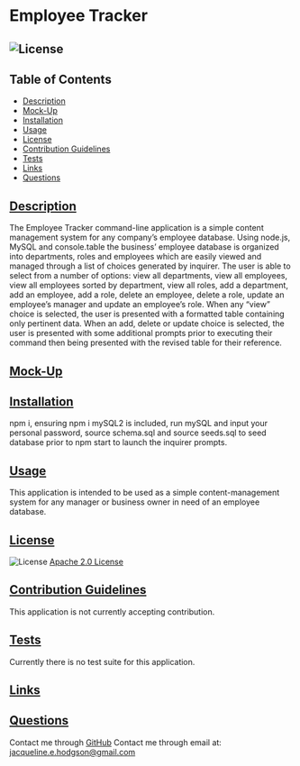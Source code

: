 
# Employee Tracker
## ![License](https://img.shields.io/badge/License-Apache_2.0-blue.svg) 

## Table of Contents
- [Description](#description)
- [Mock-Up](#mock-up)
- [Installation](#installation)
- [Usage](#usage)
- [License](#license)
- [Contribution Guidelines](#contribution-guidelines)
- [Tests](#tests)
- [Links](#links)
- [Questions](#questions)

## [Description](#table-of-contents)
The Employee Tracker command-line application is a simple content management system for any company’s employee database. Using node.js, MySQL and console.table the business’ employee database is organized into departments, roles and employees which are easily viewed and managed through a list of choices generated by inquirer. The user is able to select from a number of options: view all departments, view all employees, view all employees sorted by department, view all roles, add a department, add an employee, add a role, delete an employee, delete a role, update an employee’s manager and update an employee’s role. When any “view” choice is selected, the user is presented with a formatted table containing only pertinent data. When an add, delete or update choice is selected, the user is presented with some additional prompts prior to executing their command then being presented with the revised table for their reference.

## [Mock-Up](#table-of-contents)

## [Installation](#table-of-contents)
npm i, ensuring npm i mySQL2 is included, run mySQL and input your personal password, source schema.sql and source seeds.sql to seed database prior to npm start to launch the inquirer prompts.

## [Usage](#table-of-contents)
This application is intended to be used as a simple content-management system for any manager or business owner in need of an employee database.

## [License](#table-of-contents)
![License](https://img.shields.io/badge/License-Apache_2.0-blue.svg)
[Apache 2.0 License](https://www.apache.org/licenses/LICENSE-2.0)

## [Contribution Guidelines](#table-of-contents)
This application is not currently accepting contribution.

## [Tests](#table-of-contents)
Currently there is no test suite for this application.

## [Links](#table-of-contents)

## [Questions](#table-of-contents)
Contact me through [GitHub](https://github.com/jacih)
Contact me through email at: [jacqueline.e.hodgson@gmail.com](mailto:jacqueline.e.hodgson@gmail.com)
